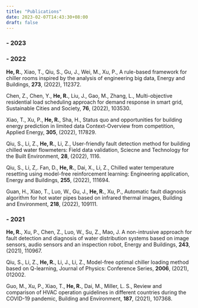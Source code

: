 ```yaml
---
title: "Publications"
date: 2023-02-07T14:43:30+08:00
draft: false
---
```


### - 2023

### - 2022

**He, R.**, Xiao, T., Qiu, S., Gu, J., Wei, M., Xu, P., A rule-based framework for chiller rooms inspired by the analysis of engineering big data, Energy and Buildings, **273**, (2022), 112372.

Chen, Z., Chen, Y., **He, R.**, Liu, J., Gao, M., Zhang, L., Multi-objective residential load scheduling approach for demand response in smart grid, Sustainable Cities and Society, **76**, (2022), 103530.

Xiao, T., Xu, P., **He, R.**, Sha, H., Status quo and opportunities for building energy prediction in limited data Context-Overview from competition, Applied Energy, **305**, (2022), 117829.

Qiu, S., Li, Z., **He, R.**, Li, Z., User-friendly fault detection method for building chilled water flowmeters: Field data validation, Sciecne and Technology for the Built Environment, **28**, (2022), 1116.

Qiu, S., Li, Z,. Fan, D., **He, R.**, Dai, X., Li, Z., Chilled water temperature resetting using model-free reinforcement learning: Engineering application, Energy and Buildings, **255**, (2022), 111694.

Guan, H., Xiao, T., Luo, W., Gu, J., **He, R.**, Xu, P., Automatic fault diagnosis algorithm for hot water pipes based on infrared thermal images, Building and Environment, **218**, (2022), 109111.

### - 2021

**He, R.**, Xu, P., Chen, Z., Luo, W., Su, Z., Mao, J. A non-intrusive approach for fault detection and diagnosis of water distribution systems based on image sensors, audio sensors and an inspection robot, Energy and Buildings, **243**, (2021), 110967.

Qiu, S., Li, Z., **He, R.**, Li, J., Li, Z., Model-free optimal chiller loading method based on Q-learning, Journal of Physics: Conference Series, **2006**, (2021), 012002.

Guo, M., Xu, P., Xiao, T., **He, R.**, Dai, M., Miller, L. S., Review and comparison of HVAC operation guidelines in different countries during the COVID-19 pandemic, Building and Environment, **187**, (2021), 107368.